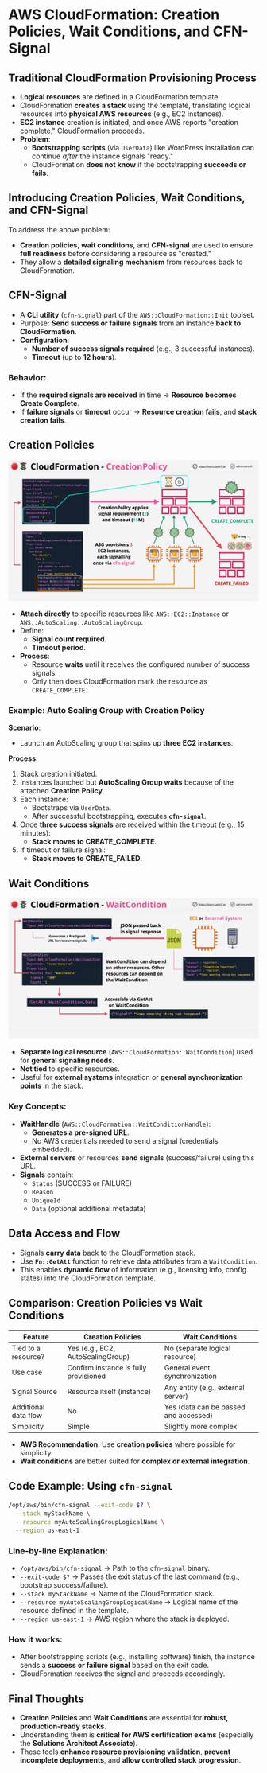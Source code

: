 # AWS CloudFormation: Creation Policies, Wait Conditions, and CFN-Signal

## Traditional CloudFormation Provisioning Process

- **Logical resources** are defined in a CloudFormation template.
- CloudFormation **creates a stack** using the template, translating logical resources into **physical AWS resources** (e.g., EC2 instances).
- **EC2 instance** creation is initiated, and once AWS reports "creation complete," CloudFormation proceeds.
- **Problem**:
  - **Bootstrapping scripts** (via `UserData`) like WordPress installation can continue _after_ the instance signals "ready."
  - CloudFormation **does not know** if the bootstrapping **succeeds or fails**.

## Introducing Creation Policies, Wait Conditions, and CFN-Signal

To address the above problem:

- **Creation policies**, **wait conditions**, and **CFN-signal** are used to ensure **full readiness** before considering a resource as "created."
- They allow a **detailed signaling mechanism** from resources back to CloudFormation.

## CFN-Signal

- A **CLI utility** (`cfn-signal`) part of the `AWS::CloudFormation::Init` toolset.
- Purpose: **Send success or failure signals** from an instance **back to CloudFormation**.
- **Configuration**:
  - **Number of success signals required** (e.g., 3 successful instances).
  - **Timeout** (up to **12 hours**).

### Behavior:

- If the **required signals are received** in time → **Resource becomes Create Complete**.
- If **failure signals** or **timeout** occur → **Resource creation fails**, and **stack creation fails**.

## Creation Policies

![alt text](image-13.png)

- **Attach directly** to specific resources like `AWS::EC2::Instance` or `AWS::AutoScaling::AutoScalingGroup`.
- Define:
  - **Signal count required**.
  - **Timeout period**.
- **Process**:
  - Resource **waits** until it receives the configured number of success signals.
  - Only then does CloudFormation mark the resource as `CREATE_COMPLETE`.

### Example: Auto Scaling Group with Creation Policy

**Scenario**:

- Launch an AutoScaling group that spins up **three EC2 instances**.

**Process**:

1. Stack creation initiated.
2. Instances launched but **AutoScaling Group waits** because of the attached **Creation Policy**.
3. Each instance:
   - Bootstraps via `UserData`.
   - After successful bootstrapping, executes **`cfn-signal`**.
4. Once **three success signals** are received within the timeout (e.g., 15 minutes):
   - **Stack moves to CREATE_COMPLETE**.
5. If timeout or failure signal:
   - **Stack moves to CREATE_FAILED**.

## Wait Conditions

![alt text](image-14.png)

- **Separate logical resource** (`AWS::CloudFormation::WaitCondition`) used for **general signaling needs**.
- **Not tied** to specific resources.
- Useful for **external systems** integration or **general synchronization points** in the stack.

### Key Concepts:

- **WaitHandle** (`AWS::CloudFormation::WaitConditionHandle`):
  - **Generates a pre-signed URL**.
  - No AWS credentials needed to send a signal (credentials embedded).
- **External servers** or resources **send signals** (success/failure) using this URL.
- **Signals** contain:
  - `Status` (SUCCESS or FAILURE)
  - `Reason`
  - `UniqueId`
  - `Data` (optional additional metadata)

## Data Access and Flow

- Signals **carry data** back to the CloudFormation stack.
- Use **`Fn::GetAtt`** function to retrieve data attributes from a `WaitCondition`.
- This enables **dynamic flow** of information (e.g., licensing info, config states) into the CloudFormation template.

## Comparison: Creation Policies vs Wait Conditions

| Feature              | Creation Policies                     | Wait Conditions                       |
| -------------------- | ------------------------------------- | ------------------------------------- |
| Tied to a resource?  | Yes (e.g., EC2, AutoScalingGroup)     | No (separate logical resource)        |
| Use case             | Confirm instance is fully provisioned | General event synchronization         |
| Signal Source        | Resource itself (instance)            | Any entity (e.g., external server)    |
| Additional data flow | No                                    | Yes (data can be passed and accessed) |
| Simplicity           | Simple                                | Slightly more complex                 |

- **AWS Recommendation**: Use **creation policies** where possible for simplicity.
- **Wait conditions** are better suited for **complex or external integration**.

## Code Example: Using `cfn-signal`

```bash
/opt/aws/bin/cfn-signal --exit-code $? \
  --stack myStackName \
  --resource myAutoScalingGroupLogicalName \
  --region us-east-1
```

### Line-by-line Explanation:

- `/opt/aws/bin/cfn-signal` → Path to the `cfn-signal` binary.
- `--exit-code $?` → Passes the exit status of the last command (e.g., bootstrap success/failure).
- `--stack myStackName` → Name of the CloudFormation stack.
- `--resource myAutoScalingGroupLogicalName` → Logical name of the resource defined in the template.
- `--region us-east-1` → AWS region where the stack is deployed.

### How it works:

- After bootstrapping scripts (e.g., installing software) finish, the instance sends a **success or failure signal** based on the exit code.
- CloudFormation receives the signal and proceeds accordingly.

## Final Thoughts

- **Creation Policies** and **Wait Conditions** are essential for **robust, production-ready stacks**.
- Understanding them is **critical for AWS certification exams** (especially the **Solutions Architect Associate**).
- These tools **enhance resource provisioning validation**, **prevent incomplete deployments**, and **allow controlled stack progression**.
